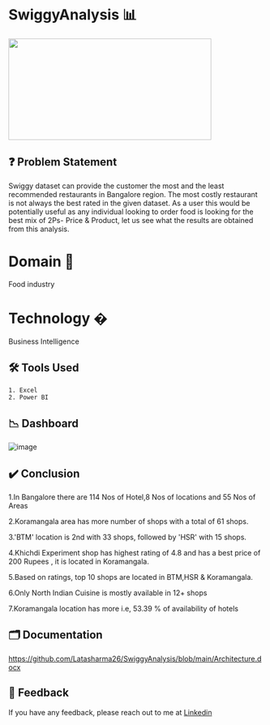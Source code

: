 # SwiggyAnalysis 📊
 
<img src="https://user-images.githubusercontent.com/24353357/151331057-ae4f3dec-24e8-4cff-a753-e258cb8413ec.png" width="400" height="200">


## ❓ Problem Statement

Swiggy dataset can provide the customer the most and the least recommended restaurants in Bangalore region.
The most costly restaurant is not always the best rated in the given dataset.
As a user this would be potentially useful as any individual looking to order food is looking for the best mix of 2Ps- Price & Product, let us see what the results are obtained from this analysis.

# Domain 🍲
Food industry

# Technology �
Business Intelligence

## 🛠 Tools Used
    1. Excel
    2. Power BI
    
## 📉 Dashboard

![image](https://github.com/Latasharma26/SwiggyAnalysis/assets/96385877/3f122255-0db2-4a3d-bf29-94521d8ac6a6)


## ✔️ Conclusion
1.In Bangalore  there are 114 Nos of Hotel,8 Nos of locations and 55 Nos of Areas

2.Koramangala area has more number of shops with a total of 61 shops.

3.'BTM' location is 2nd with 33 shops, followed by 'HSR' with 15 shops. 

4.Khichdi Experiment shop has highest rating of 4.8 and has a best price of 200 Rupees , it is located in Koramangala. 

5.Based on ratings, top 10 shops are located in BTM,HSR & Koramangala. 

6.Only North Indian Cuisine is mostly available in 12+ shops 

7.Koramangala location has more i.e, 53.39 % of availability of hotels



## 🗂 Documentation

https://github.com/Latasharma26/SwiggyAnalysis/blob/main/Architecture.docx

## 📩 Feedback

If you have any feedback, please reach out to me at [Linkedin](https://www.linkedin.com/in/latasharma26/)
